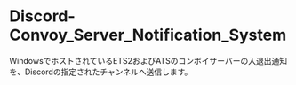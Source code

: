 # Discord-Convoy_Server_Notification_System
WindowsでホストされているETS2およびATSのコンボイサーバーの入退出通知を、Discordの指定されたチャンネルへ送信します。
